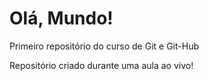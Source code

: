 # Olá, Mundo!
 Primeiro repositório do curso de Git e Git-Hub

Repositório criado durante uma aula ao vivo!
